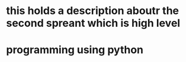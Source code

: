 # this holds a description aboutr the second spreant which is high level
# programming using python
